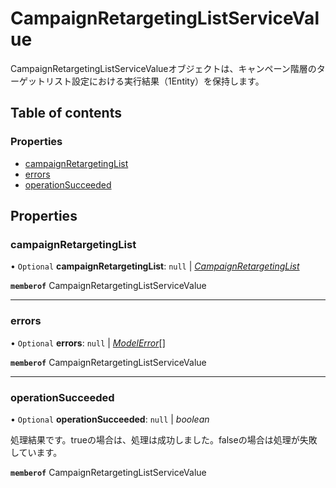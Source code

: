 # CampaignRetargetingListServiceValue


<div lang=\"ja\">CampaignRetargetingListServiceValueオブジェクトは、キャンペーン階層のターゲットリスト設定における実行結果（1Entity）を保持します。</div> 

## Table of contents

### Properties

- [campaignRetargetingList](campaignretargetinglistservicevalue.md#campaignretargetinglist)
- [errors](campaignretargetinglistservicevalue.md#errors)
- [operationSucceeded](campaignretargetinglistservicevalue.md#operationsucceeded)

## Properties

### campaignRetargetingList

• `Optional` **campaignRetargetingList**: ``null`` \| [*CampaignRetargetingList*](campaignretargetinglist.md)

**`memberof`** CampaignRetargetingListServiceValue

___

### errors

• `Optional` **errors**: ``null`` \| [*ModelError*](modelerror.md)[]

**`memberof`** CampaignRetargetingListServiceValue

___

### operationSucceeded

• `Optional` **operationSucceeded**: ``null`` \| *boolean*

<div lang=\"ja\">処理結果です。trueの場合は、処理は成功しました。falseの場合は処理が失敗しています。</div> 

**`memberof`** CampaignRetargetingListServiceValue
